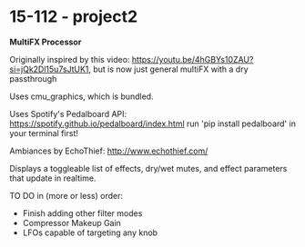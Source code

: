 # 15-112 - project2

<b>MultiFX Processor</b>

Originally inspired by this video: https://youtu.be/4hGBYs10ZAU?si=jQk2Dl15u7sJtUK1, but is now just general multiFX with a dry passthrough


Uses cmu_graphics, which is bundled.

Uses Spotify's Pedalboard API: https://spotify.github.io/pedalboard/index.html
run 'pip install pedalboard' in your terminal first!

Ambiances by EchoThief: http://www.echothief.com/

Displays a toggleable list of effects, dry/wet mutes, and effect parameters that update in realtime. 

TO DO in (more or less) order:
- Finish adding other filter modes
- Compressor Makeup Gain
- LFOs capable of targeting any knob
